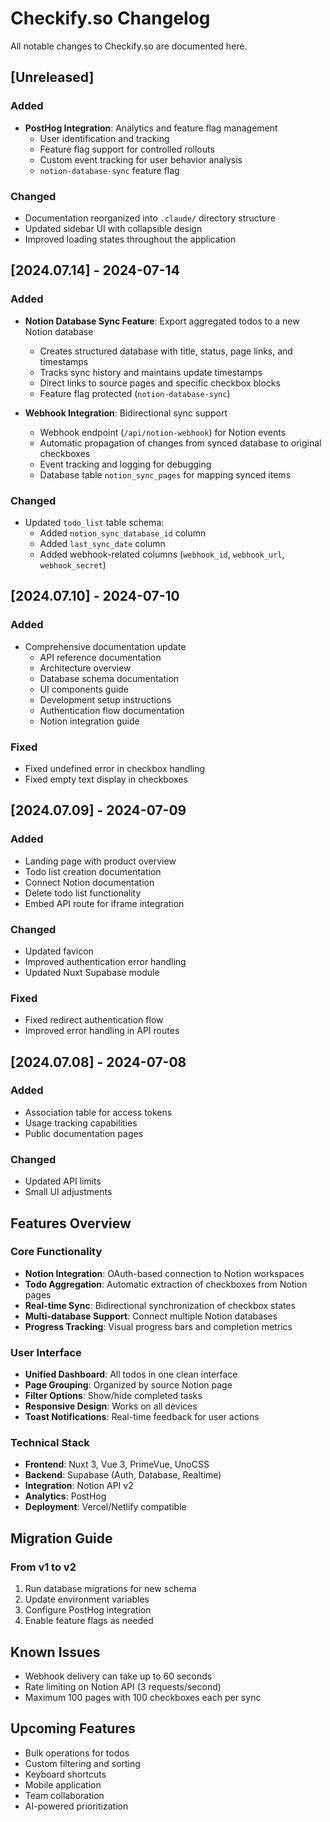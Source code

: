 # Checkify.so Changelog

All notable changes to Checkify.so are documented here.

## [Unreleased]

### Added
- **PostHog Integration**: Analytics and feature flag management
  - User identification and tracking
  - Feature flag support for controlled rollouts
  - Custom event tracking for user behavior analysis
  - `notion-database-sync` feature flag

### Changed
- Documentation reorganized into `.claude/` directory structure
- Updated sidebar UI with collapsible design
- Improved loading states throughout the application

## [2024.07.14] - 2024-07-14

### Added
- **Notion Database Sync Feature**: Export aggregated todos to a new Notion database
  - Creates structured database with title, status, page links, and timestamps
  - Tracks sync history and maintains update timestamps
  - Direct links to source pages and specific checkbox blocks
  - Feature flag protected (`notion-database-sync`)

- **Webhook Integration**: Bidirectional sync support
  - Webhook endpoint (`/api/notion-webhook`) for Notion events
  - Automatic propagation of changes from synced database to original checkboxes
  - Event tracking and logging for debugging
  - Database table `notion_sync_pages` for mapping synced items

### Changed
- Updated `todo_list` table schema:
  - Added `notion_sync_database_id` column
  - Added `last_sync_date` column
  - Added webhook-related columns (`webhook_id`, `webhook_url`, `webhook_secret`)

## [2024.07.10] - 2024-07-10

### Added
- Comprehensive documentation update
  - API reference documentation
  - Architecture overview
  - Database schema documentation
  - UI components guide
  - Development setup instructions
  - Authentication flow documentation
  - Notion integration guide

### Fixed
- Fixed undefined error in checkbox handling
- Fixed empty text display in checkboxes

## [2024.07.09] - 2024-07-09

### Added
- Landing page with product overview
- Todo list creation documentation
- Connect Notion documentation
- Delete todo list functionality
- Embed API route for iframe integration

### Changed
- Updated favicon
- Improved authentication error handling
- Updated Nuxt Supabase module

### Fixed
- Fixed redirect authentication flow
- Improved error handling in API routes

## [2024.07.08] - 2024-07-08

### Added
- Association table for access tokens
- Usage tracking capabilities
- Public documentation pages

### Changed
- Updated API limits
- Small UI adjustments

## Features Overview

### Core Functionality
- **Notion Integration**: OAuth-based connection to Notion workspaces
- **Todo Aggregation**: Automatic extraction of checkboxes from Notion pages
- **Real-time Sync**: Bidirectional synchronization of checkbox states
- **Multi-database Support**: Connect multiple Notion databases
- **Progress Tracking**: Visual progress bars and completion metrics

### User Interface
- **Unified Dashboard**: All todos in one clean interface
- **Page Grouping**: Organized by source Notion page
- **Filter Options**: Show/hide completed tasks
- **Responsive Design**: Works on all devices
- **Toast Notifications**: Real-time feedback for user actions

### Technical Stack
- **Frontend**: Nuxt 3, Vue 3, PrimeVue, UnoCSS
- **Backend**: Supabase (Auth, Database, Realtime)
- **Integration**: Notion API v2
- **Analytics**: PostHog
- **Deployment**: Vercel/Netlify compatible

## Migration Guide

### From v1 to v2
1. Run database migrations for new schema
2. Update environment variables
3. Configure PostHog integration
4. Enable feature flags as needed

## Known Issues
- Webhook delivery can take up to 60 seconds
- Rate limiting on Notion API (3 requests/second)
- Maximum 100 pages with 100 checkboxes each per sync

## Upcoming Features
- Bulk operations for todos
- Custom filtering and sorting
- Keyboard shortcuts
- Mobile application
- Team collaboration
- AI-powered prioritization